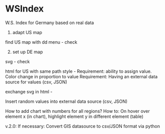 # WSIndex

W.S. Index for Germany based on real data

1. adapt US map

find US map with dd menu - check

2. set up DE map

svg - check

html for US with same path style - 
Requirement: ability to assign value. Color change in proportion to value
Requirement: Having an external data source for values (csv, JSON)

exchange svg in html - 

Insert random values into external data source (csv, JSON)


How to add chart with numbers for all regions?
How to: On hover over element x (in chart), highlight element y in different element (table)


v.2.0:
If necessary: Convert GIS datasource to csv/JSON format via python